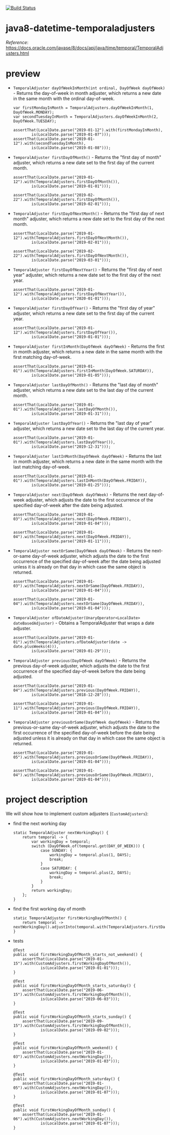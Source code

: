 [![Build Status](https://travis-ci.com/mtumilowicz/java8-datetime-temporaladjusters.svg?branch=master)](https://travis-ci.com/mtumilowicz/java8-datetime-temporaladjusters)

# java8-datetime-temporaladjusters

_Reference_: https://docs.oracle.com/javase/8/docs/api/java/time/temporal/TemporalAdjusters.html

# preview
* `TemporalAdjuster dayOfWeekInMonth(int ordinal, DayOfWeek dayOfWeek)` - 
Returns the day-of-week in month adjuster, which returns a new date in the same month with the ordinal day-of-week.
    ```
    var firstMondayInMonth = TemporalAdjusters.dayOfWeekInMonth(1, DayOfWeek.MONDAY);
    var secondTuesdayInMonth = TemporalAdjusters.dayOfWeekInMonth(2, DayOfWeek.TUESDAY);
    
    assertThat(LocalDate.parse("2019-01-12").with(firstMondayInMonth), 
            is(LocalDate.parse("2019-01-07")));
    assertThat(LocalDate.parse("2019-01-12").with(secondTuesdayInMonth), 
            is(LocalDate.parse("2019-01-08")));
    ```
* `TemporalAdjuster firstDayOfMonth()` - 
Returns the "first day of month" adjuster, which returns a new date set to the first day of the current month.
    ```
    assertThat(LocalDate.parse("2019-01-12").with(TemporalAdjusters.firstDayOfMonth()), 
            is(LocalDate.parse("2019-01-01")));
    
    assertThat(LocalDate.parse("2019-02-22").with(TemporalAdjusters.firstDayOfMonth()),
            is(LocalDate.parse("2019-02-01")));
    ```
* `TemporalAdjuster firstDayOfNextMonth()` - 
Returns the "first day of next month" adjuster, which returns a new date set to the first day of the next month.
    ```
    assertThat(LocalDate.parse("2019-01-12").with(TemporalAdjusters.firstDayOfNextMonth()),
            is(LocalDate.parse("2019-02-01")));
    
    assertThat(LocalDate.parse("2019-02-22").with(TemporalAdjusters.firstDayOfNextMonth()),
            is(LocalDate.parse("2019-03-01")));
    ```
* `TemporalAdjuster firstDayOfNextYear()` - 
Returns the "first day of next year" adjuster, which returns a new date set to the first day of the next year.
    ```
    assertThat(LocalDate.parse("2019-01-12").with(TemporalAdjusters.firstDayOfNextYear()),
            is(LocalDate.parse("2020-01-01")));
    ```
* `TemporalAdjuster firstDayOfYear()` - 
Returns the "first day of year" adjuster, which returns a new date set to the first day of the current year.
    ```
    assertThat(LocalDate.parse("2019-01-12").with(TemporalAdjusters.firstDayOfYear()),
            is(LocalDate.parse("2019-01-01")));
    ```
* `TemporalAdjuster firstInMonth(DayOfWeek dayOfWeek)` - 
Returns the first in month adjuster, which returns a new date in the same month with the first matching day-of-week.
    ```
    assertThat(LocalDate.parse("2019-01-01").with(TemporalAdjusters.firstInMonth(DayOfWeek.SATURDAY)),
            is(LocalDate.parse("2019-01-05")));
    ```
* `TemporalAdjuster lastDayOfMonth()` - 
Returns the "last day of month" adjuster, which returns a new date set to the last day of the current month.
    ```
    assertThat(LocalDate.parse("2019-01-01").with(TemporalAdjusters.lastDayOfMonth()),
            is(LocalDate.parse("2019-01-31")));
    ```
* `TemporalAdjuster lastDayOfYear()` - 
Returns the "last day of year" adjuster, which returns a new date set to the last day of the current year.
    ```
    assertThat(LocalDate.parse("2019-01-01").with(TemporalAdjusters.lastDayOfYear()),
            is(LocalDate.parse("2019-12-31")));
    ```
* `TemporalAdjuster lastInMonth(DayOfWeek dayOfWeek)` - 
Returns the last in month adjuster, which returns a new date in the same month with the last matching day-of-week.
    ```
    assertThat(LocalDate.parse("2019-01-01").with(TemporalAdjusters.lastInMonth(DayOfWeek.FRIDAY)),
            is(LocalDate.parse("2019-01-25")));
    ```
* `TemporalAdjuster next(DayOfWeek dayOfWeek)` - 
Returns the next day-of-week adjuster, which adjusts the date to the first occurrence of the specified day-of-week 
after the date being adjusted.
    ```
    assertThat(LocalDate.parse("2019-01-03").with(TemporalAdjusters.next(DayOfWeek.FRIDAY)),
            is(LocalDate.parse("2019-01-04")));
    
    assertThat(LocalDate.parse("2019-01-04").with(TemporalAdjusters.next(DayOfWeek.FRIDAY)),
            is(LocalDate.parse("2019-01-11")));
    ```
* `TemporalAdjuster nextOrSame(DayOfWeek dayOfWeek)` - 
Returns the next-or-same day-of-week adjuster, which adjusts the date to the first occurrence of the specified 
day-of-week after the date being adjusted unless it is already on that day in which case the same object is returned.
    ```
    assertThat(LocalDate.parse("2019-01-03").with(TemporalAdjusters.nextOrSame(DayOfWeek.FRIDAY)),
            is(LocalDate.parse("2019-01-04")));
    
    assertThat(LocalDate.parse("2019-01-04").with(TemporalAdjusters.nextOrSame(DayOfWeek.FRIDAY)),
            is(LocalDate.parse("2019-01-04")));
    ```
* `TemporalAdjuster ofDateAdjuster(UnaryOperator<LocalDate> dateBasedAdjuster)` - 
Obtains a TemporalAdjuster that wraps a date adjuster.
    ```
    assertThat(LocalDate.parse("2019-01-01").with(TemporalAdjusters.ofDateAdjuster(date -> date.plusWeeks(4))),
            is(LocalDate.parse("2019-01-29")));
    ```
* `TemporalAdjuster previous(DayOfWeek dayOfWeek)` - 
Returns the previous day-of-week adjuster, which adjusts the date to the first occurrence of the specified 
day-of-week before the date being adjusted.
    ```
    assertThat(LocalDate.parse("2019-01-04").with(TemporalAdjusters.previous(DayOfWeek.FRIDAY)),
            is(LocalDate.parse("2018-12-28")));
    
    assertThat(LocalDate.parse("2019-01-11").with(TemporalAdjusters.previous(DayOfWeek.FRIDAY)),
            is(LocalDate.parse("2019-01-04")));
    ```
* `TemporalAdjuster previousOrSame(DayOfWeek dayOfWeek)` - 
Returns the previous-or-same day-of-week adjuster, which adjusts the date to the first occurrence of the 
specified day-of-week before the date being adjusted unless it is already on that day in which case the same 
object is returned.
    ```
    assertThat(LocalDate.parse("2019-01-05").with(TemporalAdjusters.previousOrSame(DayOfWeek.FRIDAY)),
            is(LocalDate.parse("2019-01-04")));
    
    assertThat(LocalDate.parse("2019-01-04").with(TemporalAdjusters.previousOrSame(DayOfWeek.FRIDAY)),
            is(LocalDate.parse("2019-01-04")));
    ```
    
# project description
We will show how to implement custom adjusters (`CustomAdjusters`):
* find the next working day
    ```
    static TemporalAdjuster nextWorkingDay() {
        return temporal -> {
            var workingDay = temporal;
            switch (DayOfWeek.of(temporal.get(DAY_OF_WEEK))) {
                case SUNDAY: {
                    workingDay = temporal.plus(1, DAYS);
                    break;
                }
                case SATURDAY: {
                    workingDay = temporal.plus(2, DAYS);
                    break;
                }
            }
            return workingDay;
        };
    }
    ```
* find the first working day of month
    ```
    static TemporalAdjuster firstWorkingDayOfMonth() {
        return temporal -> nextWorkingDay().adjustInto(temporal.with(TemporalAdjusters.firstDayOfMonth()));
    }
    ```
* tests
    ```
    @Test
    public void firstWorkingDayOfMonth_starts_not_weekend() {
        assertThat(LocalDate.parse("2019-01-15").with(CustomAdjusters.firstWorkingDayOfMonth()), 
                is(LocalDate.parse("2019-01-01")));
    }
    
    @Test
    public void firstWorkingDayOfMonth_starts_saturday() {
        assertThat(LocalDate.parse("2019-06-15").with(CustomAdjusters.firstWorkingDayOfMonth()),
                is(LocalDate.parse("2019-06-03")));
    }
    
    @Test
    public void firstWorkingDayOfMonth_starts_sunday() {
        assertThat(LocalDate.parse("2019-09-15").with(CustomAdjusters.firstWorkingDayOfMonth()),
                is(LocalDate.parse("2019-09-02")));
    }
    
    @Test
    public void firstWorkingDayOfMonth_weekend() {
        assertThat(LocalDate.parse("2019-01-03").with(CustomAdjusters.nextWorkingDay()),
                is(LocalDate.parse("2019-01-03")));
    }
    
    @Test
    public void firstWorkingDayOfMonth_saturday() {
        assertThat(LocalDate.parse("2019-01-05").with(CustomAdjusters.nextWorkingDay()),
                is(LocalDate.parse("2019-01-07")));
    }
    
    @Test
    public void firstWorkingDayOfMonth_sunday() {
        assertThat(LocalDate.parse("2019-01-06").with(CustomAdjusters.nextWorkingDay()),
                is(LocalDate.parse("2019-01-07")));
    }
    ```